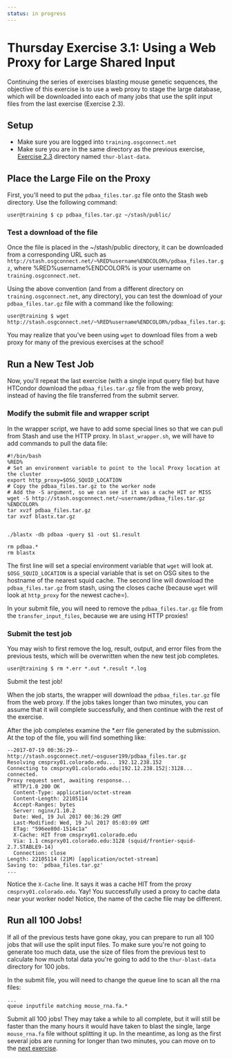 ```yaml
---
status: in progress
---
```


Thursday Exercise 3.1: Using a Web Proxy for Large Shared Input
===============================================================


Continuing the series of exercises blasting mouse genetic sequences, the objective of this exercise is to use a web proxy to stage the large database, which will be downloaded into each of many jobs that use the split input files from the last exercise (Exercise 2.3).

Setup
-----

-   Make sure you are logged into `training.osgconnect.net`
-   Make sure you are in the same directory as the previous exercise, [Exercise 2.3](part2-ex3-blast-split.md) directory named `thur-blast-data`.

Place the Large File on the Proxy
---------------------------------

First, you'll need to put the `pdbaa_files.tar.gz` file onto the Stash web directory. Use the following command:

``` console
user@training $ cp pdbaa_files.tar.gz ~/stash/public/
```

### Test a download of the file

Once the file is placed in the ~/stash/public directory, it can be downloaded from a corresponding URL such as `http://stash.osgconnect.net/~%RED%username%ENDCOLOR%/pdbaa_files.tar.gz`, where %RED%username%ENDCOLOR% is your username on `training.osgconnect.net`.

Using the above convention (and from a different directory on `training.osgconnect.net`, any directory), you can test the download of your `pdbaa_files.tar.gz` file with a command like the following:

``` console
user@training $ wget http://stash.osgconnect.net/~%RED%username%ENDCOLOR%/pdbaa_files.tar.gz
```

You may realize that you've been using `wget` to download files from a web proxy for many of the previous exercises at the school!

Run a New Test Job
------------------

Now, you'll repeat the last exercise (with a single input query file) but have HTCondor download the `pdbaa_files.tar.gz` file from the web proxy, instead of having the file transferred from the submit server.

### Modify the submit file and wrapper script

In the wrapper script, we have to add some special lines so that we can pull from Stash and use the HTTP proxy. In `blast_wrapper.sh`, we will have to add commands to pull the data file:

``` file
#!/bin/bash
%RED%
# Set an environment variable to point to the local Proxy location at the cluster
export http_proxy=$OSG_SQUID_LOCATION
# Copy the pdbaa_files.tar.gz to the worker node
# Add the -S argument, so we can see if it was a cache HIT or MISS
wget -S http://stash.osgconnect.net/~username/pdbaa_files.tar.gz
%ENDCOLOR%
tar xvzf pdbaa_files.tar.gz
tar xvzf blastx.tar.gz


./blastx -db pdbaa -query $1 -out $1.result

rm pdbaa.*
rm blastx
```

The first line will set a special environment variable that `wget` will look at. `$OSG_SQUID_LOCATION` is a special variable that is set on OSG sites to the hostname of the nearest squid cache. The second line will download the `pdbaa_files.tar.gz` from stash, using the closes cache (because `wget` will look at `http_proxy` for the newest cache=).

In your submit file, you will need to remove the `pdbaa_files.tar.gz` file from the `transfer_input_files`, because we are using HTTP proxies!

### Submit the test job

You may wish to first remove the log, result, output, and error files from the previous tests, which will be overwritten when the new test job completes.

``` console
user@training $ rm *.err *.out *.result *.log
```

Submit the test job!

When the job starts, the wrapper will download the `pdbaa_files.tar.gz` file from the web proxy. If the jobs takes longer than two minutes, you can assume that it will complete successfully, and then continue with the rest of the exercise.

After the job completes examine the \*.err file generated by the submission. At the top of the file, you will find something like:

``` file
--2017-07-19 00:36:29--  http://stash.osgconnect.net/~osguser199/pdbaa_files.tar.gz
Resolving cmsprxy01.colorado.edu... 192.12.238.152
Connecting to cmsprxy01.colorado.edu|192.12.238.152|:3128... connected.
Proxy request sent, awaiting response... 
  HTTP/1.0 200 OK
  Content-Type: application/octet-stream
  Content-Length: 22105114
  Accept-Ranges: bytes
  Server: nginx/1.10.2
  Date: Wed, 19 Jul 2017 00:36:29 GMT
  Last-Modified: Wed, 19 Jul 2017 05:03:09 GMT
  ETag: "596ee80d-1514c1a"
  X-Cache: HIT from cmsprxy01.colorado.edu
  Via: 1.1 cmsprxy01.colorado.edu:3128 (squid/frontier-squid-2.7.STABLE9-14)
  Connection: close
Length: 22105114 (21M) [application/octet-stream]
Saving to: `pdbaa_files.tar.gz'
...
```

Notice the `X-Cache` line. It says it was a cache HIT from the proxy `cmsprxy01.colorado.edu`. Yay! You successfully used a proxy to cache data near your worker node! Notice, the name of the cache file may be different.

Run all 100 Jobs!
-----------------

If all of the previous tests have gone okay, you can prepare to run all 100 jobs that will use the split input files. To make sure you're not going to generate too much data, use the size of files from the previous test to calculate how much total data you're going to add to the `thur-blast-data` directory for 100 jobs.

In the submit file, you will need to change the queue line to scan all the rna files:

``` file
...
queue inputfile matching mouse_rna.fa.*
```

Submit all 100 jobs! They may take a while to all complete, but it will still be faster than the many hours it would have taken to blast the single, large `mouse_rna.fa` file without splitting it up. In the meantime, as long as the first several jobs are running for longer than two minutes, you can move on to the [next exercise](Education.UserSchool17Thurs32BlastStash).


